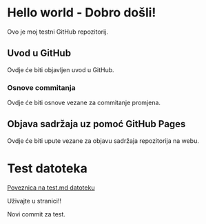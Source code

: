 # Hello world - Dobro došli!
Ovo je moj testni GitHub repozitorij.

## Uvod u GitHub

Ovdje će biti objavljen uvod u GitHub.

### Osnove commitanja

Ovdje će biti osnove vezane za commitanje promjena.

## Objava sadržaja uz pomoć GitHub Pages

Ovdje će biti upute vezane za objavu sadržaja repozitorija na webu.

# Test datoteka

[Poveznica na test.md datoteku](test.md)

Uživajte u stranici!!

Novi commit za test.
